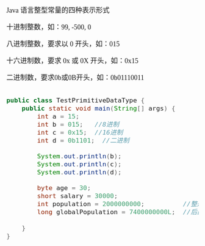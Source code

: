 <font size = 4 face = "黑体">


Java 语言整型常量的四种表示形式

十进制整数，如：99, -500, 0

八进制整数，要求以 0 开头，如：015

十六进制数，要求 0x 或 0X 开头，如：0x15

二进制数，要求0b或0B开头，如：0b01110011

```java

public class TestPrimitiveDataType {
	public static void main(String[] args) {
		int a = 15;
		int b = 015;   //8进制
		int c = 0x15;  //16进制
		int d = 0b1101;  //二进制
		
		System.out.println(b);
		System.out.println(c);
		System.out.println(d);

		byte age = 30;
		short salary = 30000;
		int population = 2000000000;  		  //整形变量默认是int类型
		long globalPopulation = 7400000000L;  //后面加L/l表明这是一个long类型的常量
		
	}
}
```



</font>